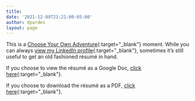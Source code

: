 ```yaml
---
title:
date: '2021-12-09T21:21:00-05:00'
author: dpardes
layout: page
---
```


This is a [Choose Your Own Adventure](https://en.wikipedia.org/wiki/Choose_Your_Own_Adventure){:target="_blank"} moment. While you can always [view my LinkedIn profile](https://www.linkedin.com/in/danielpardes/){:target="_blank"}, sometimes it’s still useful to get an old fashioned résumé in hand.

If you choose to view the résumé as a Google Doc, [click here](https://docs.google.com/document/d/1bgqSUkzP-oOcGKF5QKFbCwRCQDylRXgEKUx9Bs8pkcI/edit#heading=h.eh578fcpfwiz){:target="_blank"}.

If you choose to download the résumé as a PDF, [click here](/assets/Daniel-Pardes-Product-Leader-Resume-2021.pdf){:target="_blank"}.